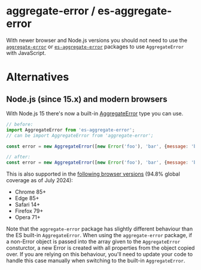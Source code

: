 # aggregate-error / es-aggregate-error

With newer browser and Node.js versions you should not need to use the [`aggregate-error`](https://www.npmjs.com/package/aggregate-error) or [`es-aggregate-error`](https://www.npmjs.com/package/es-aggregate-error) packages to use `AggregateError` with JavaScript.

# Alternatives

## Node.js (since 15.x) and modern browsers

With Node.js 15 there's now a built-in [AggregateError](https://developer.mozilla.org/en-US/docs/Web/JavaScript/Reference/Global_Objects/AggregateError) type you can use.

```js
// before:
import AggregateError from 'es-aggregate-error';
// can be import AggregateError from 'aggregate-error';

const error = new AggregateError([new Error('foo'), 'bar', {message: 'baz'}]);

// after:
const error = new AggregateError([new Error('foo'), 'bar', {message: 'baz'}]);
```

This is also supported in the [following browser versions](https://caniuse.com/mdn-javascript_builtins_aggregateerror) (94.8% global coverage as of July 2024):

- Chrome 85+
- Edge 85+
- Safari 14+
- Firefox 79+
- Opera 71+

Note that the `aggregate-error` package has slightly different behaviour than the ES built-in `AggregateError`. When using the `aggregate-error` package, if a non-Error object is passed into the array given to the `AggregateError` consturctor, a new Error is created with all properties from the object copied over. If you are relying on this behaviour, you'll need to update your code to handle this case manually when switching to the built-in `AggregateError`.
